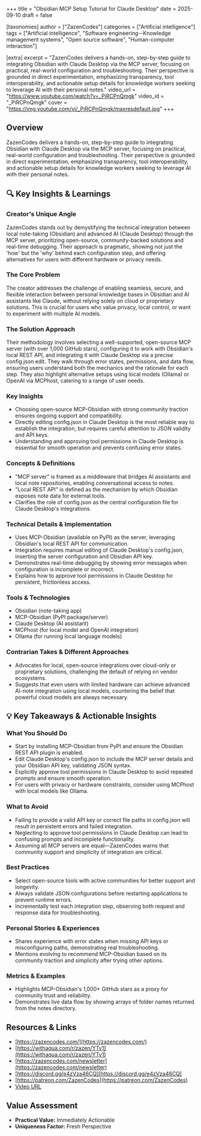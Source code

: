 +++
title = "Obsidian MCP Setup Tutorial for Claude Desktop"
date = 2025-09-10
draft = false

[taxonomies]
author = ["ZazenCodes"]
categories = ["Artificial intelligence"]
tags = ["Artificial intelligence", "Software engineering--Knowledge management systems", "Open source software", "Human-computer interaction"]

[extra]
excerpt = "ZazenCodes delivers a hands-on, step-by-step guide to integrating Obsidian with Claude Desktop via the MCP server, focusing on practical, real-world configuration and troubleshooting. Their perspective is grounded in direct experimentation, emphasizing transparency, tool interoperability, and actionable setup details for knowledge workers seeking to leverage AI with their personal notes."
video_url = "https://www.youtube.com/watch?v=_PiRCPnQmgk"
video_id = "_PiRCPnQmgk"
cover = "https://img.youtube.com/vi/_PiRCPnQmgk/maxresdefault.jpg"
+++

## Overview

ZazenCodes delivers a hands-on, step-by-step guide to integrating Obsidian with Claude Desktop via the MCP server, focusing on practical, real-world configuration and troubleshooting. Their perspective is grounded in direct experimentation, emphasizing transparency, tool interoperability, and actionable setup details for knowledge workers seeking to leverage AI with their personal notes.

## 🔍 Key Insights & Learnings

### Creator's Unique Angle
ZazenCodes stands out by demystifying the technical integration between local note-taking (Obsidian) and advanced AI (Claude Desktop) through the MCP server, prioritizing open-source, community-backed solutions and real-time debugging. Their approach is pragmatic, showing not just the 'how' but the 'why' behind each configuration step, and offering alternatives for users with different hardware or privacy needs.

### The Core Problem
The creator addresses the challenge of enabling seamless, secure, and flexible interaction between personal knowledge bases in Obsidian and AI assistants like Claude, without relying solely on cloud or proprietary solutions. This is crucial for users who value privacy, local control, or want to experiment with multiple AI models.

### The Solution Approach
Their methodology involves selecting a well-supported, open-source MCP server (with over 1,000 GitHub stars), configuring it to work with Obsidian's local REST API, and integrating it with Claude Desktop via a precise config.json edit. They walk through error states, permissions, and data flow, ensuring users understand both the mechanics and the rationale for each step. They also highlight alternative setups using local models (Ollama) or OpenAI via MCPhost, catering to a range of user needs.

### Key Insights
- Choosing open-source MCP-Obsidian with strong community traction ensures ongoing support and compatibility.
- Directly editing config.json in Claude Desktop is the most reliable way to establish the integration, but requires careful attention to JSON validity and API keys.
- Understanding and approving tool permissions in Claude Desktop is essential for smooth operation and prevents confusing error states.

### Concepts & Definitions
- "MCP server" is framed as a middleware that bridges AI assistants and local note repositories, enabling conversational access to notes.
- "Local REST API" is defined as the mechanism by which Obsidian exposes note data for external tools.
- Clarifies the role of config.json as the central configuration file for Claude Desktop's integrations.

### Technical Details & Implementation
- Uses MCP-Obsidian (available on PyPI) as the server, leveraging Obsidian's local REST API for communication.
- Integration requires manual editing of Claude Desktop's config.json, inserting the server configuration and Obsidian API key.
- Demonstrates real-time debugging by showing error messages when configuration is incomplete or incorrect.
- Explains how to approve tool permissions in Claude Desktop for persistent, frictionless access.

### Tools & Technologies
- Obsidian (note-taking app)
- MCP-Obsidian (PyPI package/server)
- Claude Desktop (AI assistant)
- MCPhost (for local model and OpenAI integration)
- Ollama (for running local language models)

### Contrarian Takes & Different Approaches
- Advocates for local, open-source integrations over cloud-only or proprietary solutions, challenging the default of relying on vendor ecosystems.
- Suggests that even users with limited hardware can achieve advanced AI-note integration using local models, countering the belief that powerful cloud models are always necessary.

## 💡 Key Takeaways & Actionable Insights

### What You Should Do
- Start by installing MCP-Obsidian from PyPI and ensure the Obsidian REST API plugin is enabled.
- Edit Claude Desktop's config.json to include the MCP server details and your Obsidian API key, validating JSON syntax.
- Explicitly approve tool permissions in Claude Desktop to avoid repeated prompts and ensure smooth operation.
- For users with privacy or hardware constraints, consider using MCPhost with local models like Ollama.

### What to Avoid
- Failing to provide a valid API key or correct file paths in config.json will result in persistent errors and failed integration.
- Neglecting to approve tool permissions in Claude Desktop can lead to confusing prompts and incomplete functionality.
- Assuming all MCP servers are equal—ZazenCodes warns that community support and simplicity of integration are critical.

### Best Practices
- Select open-source tools with active communities for better support and longevity.
- Always validate JSON configurations before restarting applications to prevent runtime errors.
- Incrementally test each integration step, observing both request and response data for troubleshooting.

### Personal Stories & Experiences
- Shares experience with error states when missing API keys or misconfiguring paths, demonstrating real troubleshooting.
- Mentions evolving to recommend MCP-Obsidian based on its community traction and simplicity after trying other options.

### Metrics & Examples
- Highlights MCP-Obsidian's 1,000+ GitHub stars as a proxy for community trust and reliability.
- Demonstrates live data flow by showing arrays of folder names returned from the notes directory.

## Resources & Links

- [https://zazencodes.com/](https://zazencodes.com/)
- [https://withaqua.com/r/zazen/YTv1](https://withaqua.com/r/zazen/YTv1)
- [https://zazencodes.com/newsletter](https://zazencodes.com/newsletter)
- [https://discord.gg/e4zVza46CQ](https://discord.gg/e4zVza46CQ)
- [https://patreon.com/ZazenCodes](https://patreon.com/ZazenCodes)
- [Video URL](https://www.youtube.com/watch?v=_PiRCPnQmgk)

## Value Assessment
- **Practical Value:** Immediately Actionable
- **Uniqueness Factor:** Fresh Perspective

